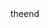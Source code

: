 <snippet>
  <content><![CDATA[
# ${1:Coffee Break}
Coffee Break allows user to choose between two categories: Coffee and tea. Further it has sub categories to give detail about each product. The long term goal of this project was to create complete database of different cafeteria products with their description.   
## Technologies Used
The technologies used in this project are as follows.
1. HTML
2. CSS
3. Bootstrap
4. Angular JavaScript
5. Mongodb
6. Node
## Why certain technologies
This project shows uses bootstrap to make the website responsive. Angular javascript with node is used to avoid redundancy of code and for reusabity of code as well. Also, the database of the application is made in Mongodb.
]]></content>
  <tabTrigger>theend</tabTrigger>
</snippet>
